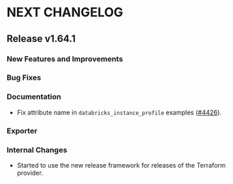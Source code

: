 # NEXT CHANGELOG

## Release v1.64.1

### New Features and Improvements

### Bug Fixes

### Documentation

 * Fix attribute name in `databricks_instance_profile` examples ([#4426](https://github.com/databricks/terraform-provider-databricks/pull/4426)).

### Exporter

### Internal Changes

 * Started to use the new release framework for releases of the Terraform provider.
